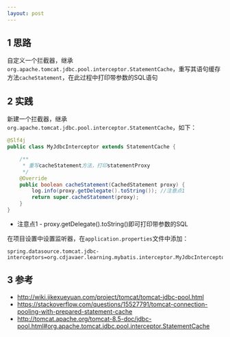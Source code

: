 ```yaml
---
layout: post
---
```


## 1 思路

自定义一个拦截器，继承`org.apache.tomcat.jdbc.pool.interceptor.StatementCache`，重写其语句缓存方法`cacheStatement`，在此过程中打印带参数的SQL语句

## 2 实践

新建一个拦截器，继承`org.apache.tomcat.jdbc.pool.interceptor.StatementCache`，如下：

```java
@Slf4j
public class MyJdbcInterceptor extends StatementCache {

    /**
     * 重写cacheStatement方法，打印statementProxy
     */
    @Override
    public boolean cacheStatement(CachedStatement proxy) {
        log.info(proxy.getDelegate().toString()); //注意点1
        return super.cacheStatement(proxy);
    }
}
```

- 注意点1 - proxy.getDelegate().toString()即可打印带参数的SQL

在项目设置中设置监听器，在`application.properties`文件中添加：

```properties
spring.datasource.tomcat.jdbc-interceptors=org.cdjavaer.learning.mybatis.interceptor.MyJdbcInterceptor
```

## 3 参考

- http://wiki.jikexueyuan.com/project/tomcat/tomcat-jdbc-pool.html
- https://stackoverflow.com/questions/15527791/tomcat-connection-pooling-with-prepared-statement-cache
- http://tomcat.apache.org/tomcat-8.5-doc/jdbc-pool.html#org.apache.tomcat.jdbc.pool.interceptor.StatementCache
